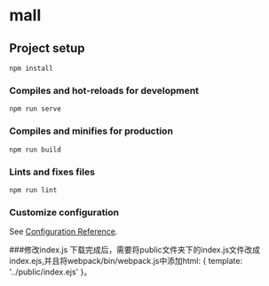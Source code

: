 # mall

## Project setup
```
npm install
```

### Compiles and hot-reloads for development
```
npm run serve
```

### Compiles and minifies for production
```
npm run build
```

### Lints and fixes files
```
npm run lint
```

### Customize configuration
See [Configuration Reference](https://cli.vuejs.org/config/).

###修改index.js
下载完成后，需要将public文件夹下的index.js文件改成index.ejs,并且将webpack/bin/webpack.js中添加html: { template: '../public/index.ejs' }。

